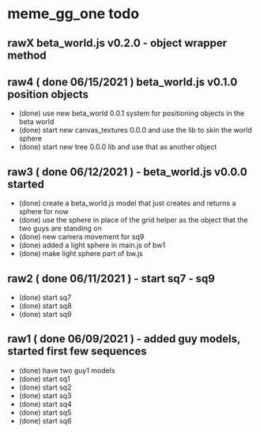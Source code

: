 # meme_gg_one todo

## rawX beta_world.js v0.2.0 - object wrapper method

## raw4 ( done 06/15/2021 ) beta_world.js v0.1.0 position objects
* (done) use new beta_world 0.0.1 system for positioning objects in the beta world
* (done) start new canvas_textures 0.0.0 and use the lib to skin the world sphere
* (done) start new tree 0.0.0 lib and use that as another object

## raw3 ( done 06/12/2021 ) - beta_world.js v0.0.0 started
* (done) create a beta_world.js model that just creates and returns a sphere for now
* (done) use the sphere in place of the grid helper as the object that the two guys are standing on
* (done) new camera movement for sq9
* (done) added a light sphere in main.js of bw1
* (done) make light sphere part of bw.js

## raw2 ( done 06/11/2021 ) - start sq7 - sq9
* (done) start sq7
* (done) start sq8
* (done) start sq9

## raw1 ( done 06/09/2021 ) - added guy models, started first few sequences
* (done) have two guy1 models
* (done) start sq1   
* (done) start sq2
* (done) start sq3
* (done) start sq4
* (done) start sq5
* (done) start sq6